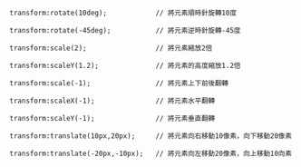 ```
transform:rotate(10deg);			// 將元素順時針旋轉10度
```

```
transform:rotate(-45deg);			// 將元素逆時針旋轉-45度
```

```
transform:scale(2);					// 將元素縮放2倍
```

```
transform:scaleY(1.2);				// 將元素的高度縮放1.2倍
```

```
transform:scale(-1);				// 將元素上下前後翻轉
```

```
transform:scaleX(-1);				// 將元素水平翻轉
```

```
transform:scaleY(-1);				// 將元素垂直翻轉
```

```
transform:translate(10px,20px);		// 將元素向右移動10像素，向下移動20像素
```

```
transform:translate(-20px,-10px);	// 將元素向左移動20像素，向上移動10向素
```